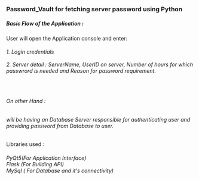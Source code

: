<p> <br>
<h3>Password_Vault for fetching server password using Python</h3>

<h5>Basic Flow of the Application :</h5>
<p>User will open the Application console and enter:<br>
  <h6>1. Login credentials <br><br>
  2. Server detail : ServerName, UserID on server, Number of hours for which passwrord is needed and Reason for password      requirement.<h6><br>
  
On other Hand :<br><h6>will be having an Database Server responsible for authenticating user and providing password from Database to user.</h6>
  </p>
  
 Libraries used :<br>
 <h6>PyQt5(For Application Interface)<br>
 Flask (For Building API)<br>
 MySql ( For Database and it's connectivity)</h6>
 
